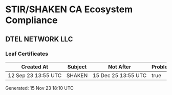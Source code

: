 # STIR/SHAKEN CA Ecosystem Compliance

## DTEL NETWORK LLC

### Leaf Certificates

| Created At | Subject | Not After | Problems | Link |
|------------|---------|-----------|----------|------|
| 12&#160;Sep&#160;23&#160;13:55&#160;UTC | SHAKEN | 15&#160;Dec&#160;25&#160;13:55&#160;UTC | true | [view](../CERTS/8085c7be6ca04b63e8abe164e7bb1a26ac015c2b0d83ee740a1007531f012392/README.md) |


Generated: 15 Nov 23 18:10 UTC